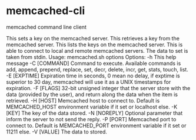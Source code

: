 # memcached-cli
memcached command line client

This sets a key on the memcached server.
This retrieves a key from the memcached server.
This lists the keys on the memcached server.
This is able to connect to local and remote memcached servers.
The data to set is taken from stdin.
Usage: memcached.sh options
Options:
 -h This help message
 -C [COMMAND] Command to execute. Available commands is add, append, prepend, replace, set, decr, delete, incr, get, stats, touch, list.
 -E [EXPTIME] Expiration time in seconds, 0 mean no delay, if exptime is superior to 30 day, memcached will use it as a UNIX timestamps for expiration.
 -F [FLAGS] 32-bit unsigned integer that the server store with the data (provided by the user), and return along the data when the item is retrieved.
 -H [HOST] Memcached host to connect to. Default is MEMCACHED_HOST environment variable if it set or localhost else.
 -K [KEY] The key of the data stored.
 -N [NOREPLY] Optional parameter that inform the server to not send the reply.
 -P [PORT] Memcached port to connect to. Default is MEMCACHED_PORT environment variable if it set or 11211 else.
 -V [VALUE] The data to stored.
